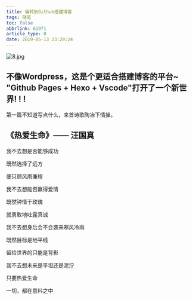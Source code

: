 ```yaml
---
title: 辗转到Github搭建博客
tags: 随笔
toc: false
abbrlink: 61971
article_type: 0
date: 2019-05-13 23:29:24
---
```


![8.jpg](https://cdn.jsdelivr.net/gh/Anyway521/blogpic@main/image/image8.jpg)

不像Wordpress，这是个更适合搭建博客的平台~  
"Github Pages + Hexo + Vscode"打开了一个新世界! ! !
---

第一篇不知道写点什么，来首诗歌陶冶下情操。
<!--more-->

## 《热爱生命》—— 汪国真
我不去想是否能够成功

既然选择了远方

便只顾风雨兼程


我不去想能否赢得爱情

既然钟情于玫瑰

就勇敢地吐露真诚

我不去想身后会不会袭来寒风冷雨

既然目标是地平线

留给世界的只能是背影

我不去想未来是平坦还是泥泞

只要热爱生命

一切，都在意料之中


